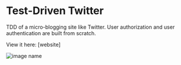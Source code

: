 Test-Driven Twitter
===================
TDD of a micro-blogging site like Twitter. User authorization and user authentication are built from scratch.

View it here: [website]



![image name](http://imageishere)
